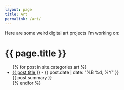 ```yaml
---
layout: page
title: Art
permalink: /art/
---
```


Here are some weird digital art projects I'm working on:

<h1>{{ page.title }}</h1>
<ul>
  {% for post in site.categories.art %}
    <li>
      <a href="{{ post.url }}">{{ post.title }}</a>
      - {{ post.date | date: "%B %d, %Y" }}
      <br>
      {{ post.summary }}
    </li>
  {% endfor %}
</ul>